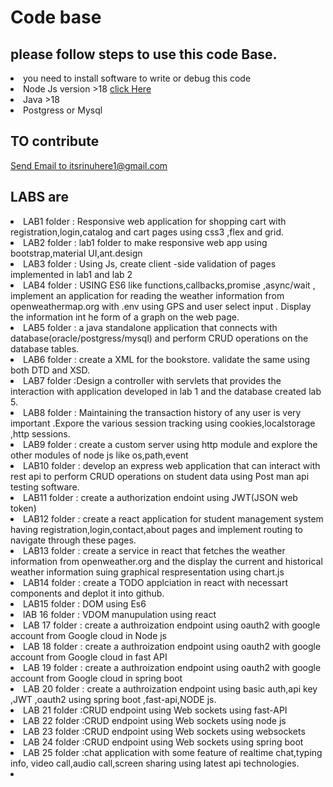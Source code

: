 # Code base 
## please follow steps to use this code Base.

<li>  you need to install software to write or debug this code
<li> Node Js version >18 <a href="https://www.bing.com/ck/a?!&&p=4546dc6eae140544JmltdHM9MTY4OTIwNjQwMCZpZ3VpZD0xM2NjODFkOC1kMjBmLTZjZDMtMWZjMS05MzI3ZDNiZDZkZTUmaW5zaWQ9NTIwMA&ptn=3&hsh=3&fclid=13cc81d8-d20f-6cd3-1fc1-9327d3bd6de5&psq=node+js+download&u=a1aHR0cHM6Ly9ub2RlanMub3JnL2VuL2Rvd25sb2Fk&ntb=1"> click Here</a>
<li> Java >18
<li> Postgress or Mysql

## TO contribute 
<a href="mailto:itsrinuhere1@gmail.com">Send Email to itsrinuhere1@gmail.com</a>
## LABS are

<li> LAB1 folder :
Responsive web application for shopping cart with registration,login,catalog and cart pages using css3 ,flex and grid.
</li>
<li> LAB2 folder :  lab1 folder to make responsive web app using bootstrap,material UI,ant.design</li>
<li> LAB3 folder : Using Js, create client -side validation of pages implemented in lab1 and lab 2</li>
<li> LAB4 folder : USING ES6 like functions,callbacks,promise ,async/wait , implement an application for reading the weather information from openweathermap.org with .env using GPS and user select input . Display the information int he form of a graph on the web page.</li>
<li> LAB5 folder : a java standalone application that connects with database(oracle/postgress/mysql) and perform CRUD operations on the database tables.</li>
<li> LAB6 folder : create a XML for the bookstore. validate the same using both DTD and XSD.</li>
<li> LAB7 folder :Design a controller with servlets that provides the interaction with application developed in lab 1 and the database created lab 5.</li>
<li> LAB8 folder : Maintaining the transaction history of any user is very important .Expore the various session tracking using cookies,localstorage ,http sessions.</li>
<li> 
LAB9 folder : create a custom server using http module and explore the other modules of node js like  os,path,event</li>
<li> LAB10 folder : develop an express web application that can interact with rest api to perform CRUD operations on student data using Post man api testing software.</li>
<li> LAB11 folder : create a authorization endoint using JWT(JSON web token)</li>
<li> LAB12 folder : create a react application for student management system having registration,login,contact,about pages and implement routing to navigate through these pages.</li>
<li> LAB13 folder : create a service in react that fetches the weather information from openweather.org and the display the current and historical weather information suing graphical respresentation using chart.js</li>
<li> LAB14 folder : create a TODO applciation in react with necessart components and deplot it into github.</li>
<li> LAB15 folder : DOM using Es6 </li>
<li> lAB 16 folder : VDOM manupulation using react</li>
<li> LAB 17 folder : create a authroization endpoint using oauth2 with google account from Google cloud in Node js</li>
<li> LAB 18 folder : create a authroization endpoint using oauth2 with google account from Google cloud in fast API</li>
<li> LAB 19 folder : create a authroization endpoint using oauth2 with google account from Google cloud in spring boot</li>
<li> LAB 20 folder : create a authroization endpoint using basic auth,api key ,JWT ,oauth2 using spring boot ,fast-api,NODE js.</li>
<li> LAB 21 folder :CRUD endpoint using Web sockets using fast-API</li>
<li> LAB 22 folder :CRUD endpoint using Web sockets using node js</li>
<li> LAB 23 folder :CRUD endpoint using Web sockets using websockets</li>
<li> LAB 24 folder :CRUD endpoint using Web sockets using spring boot</li>
<li> LAB 25 folder :chat application with some feature of realtime chat,typing info, video call,audio call,screen sharing using latest api technologies.<li>
